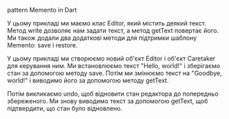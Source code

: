 pattern Memento in Dart

 У цьому прикладі ми маємо клас Editor, який містить деякий текст.
 Метод write дозволяє нам задати текст, а метод getText повертає його.
 Ми також додали два додаткові методи для підтримки шаблону Memento:
 save і restore.

 У цьому прикладі ми створюємо новий об'єкт Editor і об'єкт Caretaker для
 керування ним. Ми встановлюємо текст "Hello, world!" і зберігаємо стан за
 допомогою методу save. Потім ми змінюємо текст на "Goodbye, world!" і
 виводимо його за допомогою методу getText.

 Потім викликаємо undo, щоб відновити стан редактора до попередньо
 збереженого. Ми знову виводимо текст за допомогою getText, щоб підтвердити,
 що стан було відновлено.